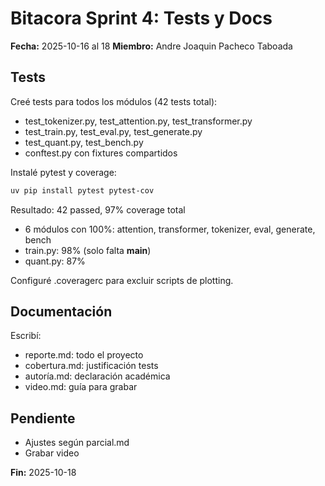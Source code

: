 # Bitacora Sprint 4: Tests y Docs
**Fecha:** 2025-10-16 al 18
**Miembro:** Andre Joaquin Pacheco Taboada

## Tests

Creé tests para todos los módulos (42 tests total):
- test_tokenizer.py, test_attention.py, test_transformer.py
- test_train.py, test_eval.py, test_generate.py
- test_quant.py, test_bench.py
- conftest.py con fixtures compartidos

Instalé pytest y coverage:
```bash
uv pip install pytest pytest-cov
```

Resultado: 42 passed, 97% coverage total
- 6 módulos con 100%: attention, transformer, tokenizer, eval, generate, bench
- train.py: 98% (solo falta __main__)
- quant.py: 87%

Configuré .coveragerc para excluir scripts de plotting.

## Documentación

Escribí:
- reporte.md: todo el proyecto
- cobertura.md: justificación tests
- autoría.md: declaración académica
- video.md: guía para grabar

## Pendiente

- Ajustes según parcial.md
- Grabar video

**Fin:** 2025-10-18
